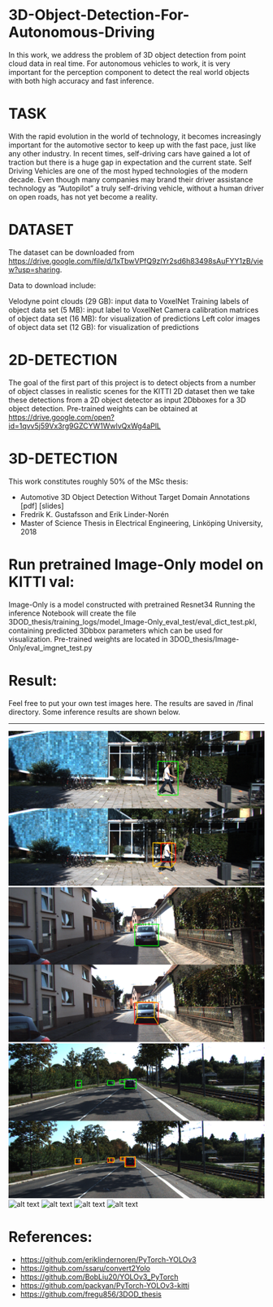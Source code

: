 # 3D-Object-Detection-For-Autonomous-Driving
In this work, we address the problem of 3D object detection from point cloud data in real time. For autonomous vehicles to work, it is very important for the perception component to detect the real world objects with both high accuracy and fast inference. 
# TASK
With the rapid evolution in the world of technology, it becomes increasingly important for the automotive sector to keep up with the fast pace, just like any other industry. In recent times, self-driving cars have gained a lot of traction but there is a huge gap in expectation and the current state. Self Driving Vehicles are one of the most hyped technologies of the modern decade. Even though many companies may brand their driver assistance technology as “Autopilot” a truly self-driving vehicle, without a human driver on open roads, has not yet become a reality.
# DATASET
The dataset can be downloaded from https://drive.google.com/file/d/1xTbwVPfQ9zlYr2sd6h83498sAuFYY1zB/view?usp=sharing.

Data to download include:

Velodyne point clouds (29 GB): input data to VoxelNet Training labels of object data set (5 MB): input label to VoxelNet Camera calibration matrices of object data set (16 MB): for visualization of predictions Left color images of object data set (12 GB): for visualization of predictions
# 2D-DETECTION
The goal of the first part of this project is to detect objects from a number of object classes in realistic scenes for the KITTI 2D dataset then we take these detections from a 2D object detector as input 2Dbboxes for a 3D object detection.
Pre-trained weights can be obtained at https://drive.google.com/open?id=1qvv5j59Vx3rg9GZCYW1WwlvQxWg4aPlL
# 3D-DETECTION
This work constitutes roughly 50% of the MSc thesis:
- Automotive 3D Object Detection Without Target Domain Annotations [pdf] [slides]
- Fredrik K. Gustafsson and Erik Linder-Norén
- Master of Science Thesis in Electrical Engineering, Linköping University, 2018
# Run pretrained Image-Only model on KITTI val:
Image-Only is a model constructed with pretrained Resnet34 
Running the inference Notebook will create the file 3DOD_thesis/training_logs/model_Image-Only_eval_test/eval_dict_test.pkl, containing predicted 3Dbbox parameters which can be used for visualization.
Pre-trained weights are located in 3DOD_thesis/Image-Only/eval_imgnet_test.py
# Result:
Feel free to put your own test images here. The results are saved in /final directory. Some inference results are shown below.
******
![alt text](./Inference-results/000000.png)
![alt text](./Inference-results/000003.png)
![alt text](./Inference-results/000007.png)
![alt text](./Inference-results/0000086.png)
![alt text](./Inference-results/0000083.png)
![alt text](./Inference-results/00000141.png)
![alt text](./Inference-results/00000158.png)

# References:
- https://github.com/eriklindernoren/PyTorch-YOLOv3
- https://github.com/ssaru/convert2Yolo
- https://github.com/BobLiu20/YOLOv3_PyTorch
- https://github.com/packyan/PyTorch-YOLOv3-kitti
- https://github.com/fregu856/3DOD_thesis


